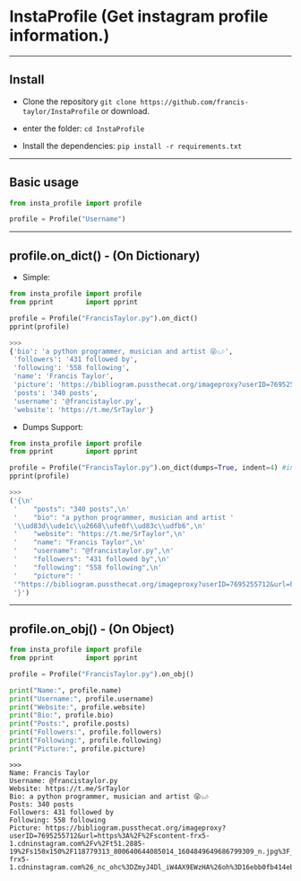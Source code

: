 # InstaProfile (Get instagram profile information.)

* * *
## Install

* Clone the repository ```git clone https://github.com/francis-taylor/InstaProfile``` or download.

* enter the folder: ```cd InstaProfile```

* Install the dependencies: ```pip install -r requirements.txt```

* * *
## Basic usage

```python
from insta_profile import profile

profile = Profile("Username")
```

* * * 
## profile.on_dict() - (On Dictionary)

* Simple:

```python
from insta_profile import profile
from pprint        import pprint

profile = Profile("FrancisTaylor.py").on_dict()
pprint(profile)

>>>
{'bio': 'a python programmer, musician and artist 😜♨️🎶',
 'followers': '431 followed by',
 'following': '558 following',
 'name': 'Francis Taylor',
 'picture': 'https://bibliogram.pussthecat.org/imageproxy?userID=7695255712&url=https%3A%2F%2Fscontent-frx5-1.cdninstagram.com%2Fv%2Ft51.2885-19%2Fs150x150%2F118779313_800640644085014_1604849649686799309_n.jpg%3F_nc_ht%3Dscontent-frx5-1.cdninstagram.com%26_nc_ohc%3DZmyJ4Dl_iW4AX9EWzHA%26oh%3D16ebb0fb414eb5ea3e4c47e8ccbf5c39%26oe%3D5FBFCBAB',
 'posts': '340 posts',
 'username': '@francistaylor.py',
 'website': 'https://t.me/SrTaylor'}
```

* Dumps Support:

```python
from insta_profile import profile
from pprint        import pprint

profile = Profile("FrancisTaylor.py").on_dict(dumps=True, indent=4) #indent by pattern 4, not required
pprint(profile)

>>>
('{\n'
 '    "posts": "340 posts",\n'
 '    "bio": "a python programmer, musician and artist '
 '\\ud83d\\ude1c\\u2668\\ufe0f\\ud83c\\udfb6",\n'
 '    "website": "https://t.me/SrTaylor",\n'
 '    "name": "Francis Taylor",\n'
 '    "username": "@francistaylor.py",\n'
 '    "followers": "431 followed by",\n'
 '    "following": "558 following",\n'
 '    "picture": '
 '"https://bibliogram.pussthecat.org/imageproxy?userID=7695255712&url=https%3A%2F%2Fscontent-frx5-1.cdninstagram.com%2Fv%2Ft51.2885-19%2Fs150x150%2F118779313_800640644085014_1604849649686799309_n.jpg%3F_nc_ht%3Dscontent-frx5-1.cdninstagram.com%26_nc_ohc%3DZmyJ4Dl_iW4AX9EWzHA%26oh%3D16ebb0fb414eb5ea3e4c47e8ccbf5c39%26oe%3D5FBFCBAB"\n'
 '}')
```
* * *
## profile.on_obj() - (On Object)

```python
from insta_profile import profile
from pprint        import pprint

profile = Profile("FrancisTaylor.py").on_obj()

print("Name:", profile.name)
print("Username:", profile.username)
print("Website:", profile.website)
print("Bio:", profile.bio)
print("Posts:", profile.posts)
print("Followers:", profile.followers)
print("Following:", profile.following)
print("Picture:", profile.picture)
```
```
>>>
Name: Francis Taylor
Username: @francistaylor.py
Website: https://t.me/SrTaylor
Bio: a python programmer, musician and artist 😜♨️🎶
Posts: 340 posts
Followers: 431 followed by
Following: 558 following
Picture: https://bibliogram.pussthecat.org/imageproxy?userID=7695255712&url=https%3A%2F%2Fscontent-frx5-1.cdninstagram.com%2Fv%2Ft51.2885-19%2Fs150x150%2F118779313_800640644085014_1604849649686799309_n.jpg%3F_nc_ht%3Dscontent-frx5-1.cdninstagram.com%26_nc_ohc%3DZmyJ4Dl_iW4AX9EWzHA%26oh%3D16ebb0fb414eb5ea3e4c47e8ccbf5c39%26oe%3D5FBFCBAB
```


